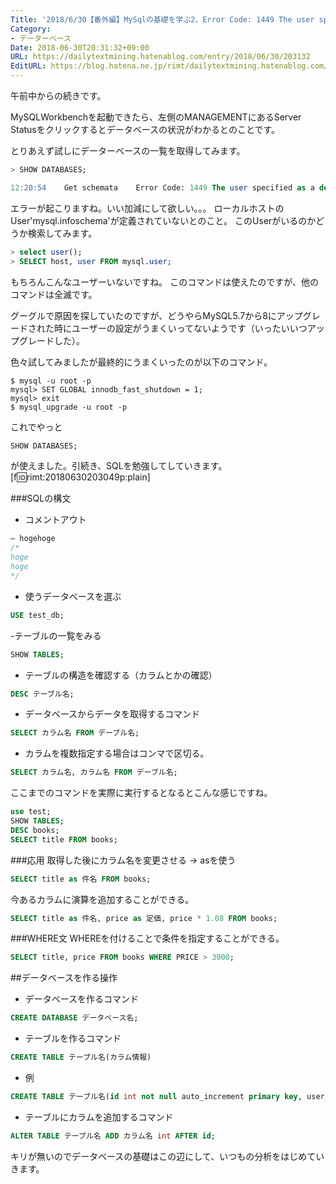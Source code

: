 ```yaml
---
Title: '2018/6/30【番外編】MySqlの基礎を学ぶ2、Error Code: 1449 The user specified as a definerのエラーを解決させる'
Category:
- データーベース
Date: 2018-06-30T20:31:32+09:00
URL: https://dailytextmining.hatenablog.com/entry/2018/06/30/203132
EditURL: https://blog.hatena.ne.jp/rimt/dailytextmining.hatenablog.com/atom/entry/10257846132596733685
---
```


午前中からの続きです。

MySQLWorkbenchを起動できたら、左側のMANAGEMENTにあるServer Statusをクリックするとデータベースの状況がわかるとのことです。

とりあえず試しにデーターベースの一覧を取得してみます。

```sql
> SHOW DATABASES;

12:20:54	Get schemata	Error Code: 1449 The user specified as a definer ('mysql.infoschema'@'localhost') does not exist	
```

エラーが起こりますね。いい加減にして欲しい。。。
ローカルホストのUser'mysql.infoschema'が定義されていないとのこと。
このUserがいるのかどうか検索してみます。

```sql
> select user();
> SELECT host, user FROM mysql.user;
```
もちろんこんなユーザーいないですね。
このコマンドは使えたのですが、他のコマンドは全滅です。

グーグルで原因を探していたのですが、どうやらMySQL5.7から8にアップグレードされた時にユーザーの設定がうまくいってないようです（いったいいつアップグレードした）。

色々試してみましたが最終的にうまくいったのが以下のコマンド。

```
$ mysql -u root -p
mysql> SET GLOBAL innodb_fast_shutdown = 1;
mysql> exit
$ mysql_upgrade -u root -p
```

これでやっと

```sql
SHOW DATABASES;
```
が使えました。引続き、SQLを勉強してしていきます。
[f:id:rimt:20180630203049p:plain]

###SQLの構文
- コメントアウト

```sql
— hogehoge
/*
hoge
hoge
*/
```

- 使うデータベースを選ぶ

```sql
USE test_db;
```

-テーブルの一覧をみる
```sql
SHOW TABLES;
```

- テーブルの構造を確認する（カラムとかの確認）
```sql
DESC テーブル名;
```

- データベースからデータを取得するコマンド
```sql
SELECT カラム名 FROM デーブル名;
```

- カラムを複数指定する場合はコンマで区切る。

```sql
SELECT カラム名, カラム名 FROM デーブル名;
```

ここまでのコマンドを実際に実行するとなるとこんな感じですね。

```sql
use test;
SHOW TABLES;
DESC books;
SELECT title FROM books;
```
###応用
取得した後にカラム名を変更させる -> asを使う
```sql
SELECT title as 件名 FROM books;
```

今あるカラムに演算を追加することができる。
```sql
SELECT title as 件名, price as 定価, price * 1.08 FROM books;
```

###WHERE文
WHEREを付けることで条件を指定することができる。
```sql
SELECT title, price FROM books WHERE PRICE > 3000;
```

##データベースを作る操作
- データベースを作るコマンド
```sql
CREATE DATABASE データベース名;
```

- テーブルを作るコマンド
```sql
CREATE TABLE テーブル名(カラム情報)
```
- 例
```sql
CREATE TABLE テーブル名(id int not null auto_increment primary key, user_name varchar(255) not null, ranking int)
```

- テーブルにカラムを追加するコマンド
```sql
ALTER TABLE テーブル名 ADD カラム名 int AFTER id;
```

 キリが無いのでデータベースの基礎はこの辺にして、いつもの分析をはじめていきます。
